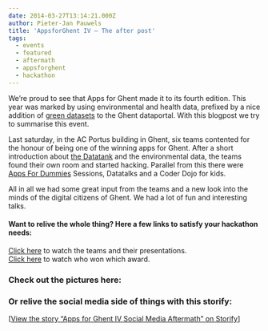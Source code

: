 ```yaml
---
date: 2014-03-27T13:14:21.000Z
author: Pieter-Jan Pauwels
title: 'AppsforGhent IV – The after post'
tags:
  - events
  - featured
  - aftermath
  - appsforghent
  - hackathon
---
```


We’re proud to see that Apps for Ghent made it to its fourth edition. This year was marked by using environmental and health data, prefixed by a nice addition of [green datasets](http://data.gent.be/datasets?field_categorie_tid%5B%5D=7&field_categorie_tid%5B%5D=11&field_geografische_data_value=0) to the Ghent dataportal. With this blogpost we try to summarise this event.

Last saturday, in the AC Portus building in Ghent, six teams contented for the honour of being one of the winning apps for Ghent. After a short introduction about [the Datatank](http://thedatatank.com/) and the environmental data, the teams found their own room and started hacking. Parallel from this there were [Apps For Dummies](http://openbelgium.be/2014/03/apps-for-dummies/) Sessions, Datatalks and a Coder Dojo for kids.

All in all we had some great input from the teams and a new look into the minds of the digital citizens of Ghent. We had a lot of fun and interesting talks.

#### Want to relive the whole thing? Here a few links to satisfy your hackathon needs:

[Click here](http://appsforghent.be/apps-for-ghent-4/de-teams-en-hun-project/) to watch the teams and their presentations.  
[Click here](http://appsforghent.be/apps-for-ghent-4/de-teams-en-hun-project/de-winnaars-apps-for-ghent-iv/) to watch who won which award.

### Check out the pictures here:

### Or relive the social media side of things with this storify:

[[View the story “Apps for Ghent IV Social Media Aftermath” on Storify](//storify.com/PJPauwels/apps-for-ghent-iv-aftermath)]
